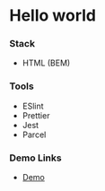 # Hello world

### Stack

- HTML (BEM)

### Tools

- ESlint
- Prettier
- Jest
- Parcel

### Demo Links

- [Demo](https://AndriiZakharenko.github.io/hello-world/)
